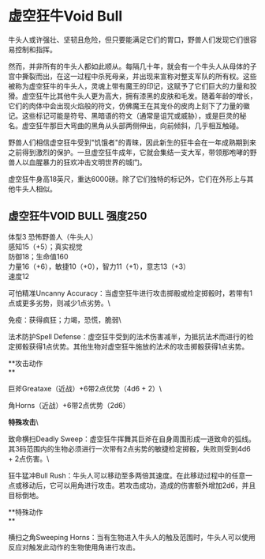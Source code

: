 # 虚空狂牛Void Bull

牛头人或许强壮、坚韧且危险，但只要能满足它们的胃口，野兽人们发现它们很容易控制和指挥。

然而，并非所有的牛头人都如此顺从。每隔几十年，就会有一个牛头人从母体的子宫中撕裂而出，在这一过程中杀死母亲，并出现来宣称对整支军队的所有权。这些被称为虚空狂牛的牛头人，灵魂上带有魔王的印记，这赋予了它们巨大的力量和狡猾。虚空狂牛比其他牛头人更为高大，拥有漆黑的皮肤和毛发。随着年龄的增长，它们的肉体中会出现火焰般的符文，仿佛魔王在其宠仆的皮肉上刻下了力量的徽记。这些标记可能是符号、黑暗语的符文（通常是诅咒或威胁），或是巨灵的秘名。虚空狂牛那巨大弯曲的黑角从头部两侧伸出，向前倾斜，几乎相互触碰。

野兽人们相信虚空狂牛受到"饥饿者"的青睐，因此新生的狂牛会在一年成熟期到来之前得到激烈的保护。一旦虚空狂牛成年，它就会集结一支大军，带领那咆哮的野兽人以血腥暴力的狂欢冲击文明世界的城门。

虚空狂牛身高18英尺，重达6000磅。除了它们独特的标记外，它们在外形上与其他牛头人相似。

## 虚空狂牛VOID BULL 强度250

体型3 恐怖野兽人（牛头人）\
感知15（+5）；真实视觉\
防御18；生命值160\
力量16（+6），敏捷10（+0），智力11（+1），意志13（+3）\
速度12

可怕精准Uncanny
Accuracy：当虚空狂牛进行攻击掷骰或检定掷骰时，若带有1点或更多劣势，则减少1点劣势。\

免疫：获得疯狂；力竭，恐慌，脆弱\

法术防护Spell
Defense：虚空狂牛受到的法术伤害减半，为抵抗法术而进行的检定掷骰获得1点优势。其他生物对虚空狂牛施放的法术的攻击掷骰获得1点劣势。

**攻击动作\
**

巨斧Greataxe（近战）+6带2点优势（4d6 + 2）\

角Horns（近战）+6带2点优势（2d6）

**特殊攻击**\

致命横扫Deadly
Sweep：虚空狂牛挥舞其巨斧在自身周围形成一道致命的弧线。其3码范围内的生物必须进行一次带有2点劣势的敏捷检定掷骰，失败则受到4d6 +
2点伤害。\

狂牛猛冲Bull
Rush：牛头人可以移动至多两倍其速度。在此移动过程中的任意一点或移动后，它可以用角进行攻击。若攻击成功，造成的伤害额外增加2d6，并且目标倒地。

**特殊动作\
**

横扫之角Sweeping
Horns：当有生物进入牛头人的触及范围时，牛头人可以使用反应对触发此动作的生物使用角进行攻击。
